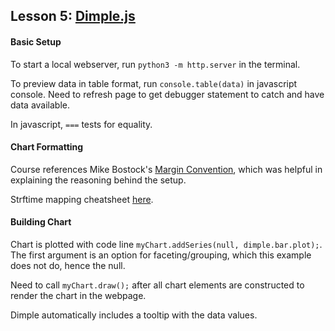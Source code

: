 ## Lesson 5: [Dimple.js](http://dimplejs.org)

#### Basic Setup

To start a local webserver, run `python3 -m http.server` in the terminal.

To preview data in table format, run `console.table(data)` in javascript console. Need to refresh page to get debugger statement to catch and have data available.

In javascript, `===` tests for equality.

#### Chart Formatting

Course references Mike Bostock's [Margin Convention](https://bl.ocks.org/mbostock/3019563), which was helpful in explaining the reasoning behind the setup.

Strftime mapping cheatsheet [here](http://man7.org/linux/man-pages/man3/strftime.3.html).

#### Building Chart

Chart is plotted with code line `myChart.addSeries(null, dimple.bar.plot);`. The first argument is an option for faceting/grouping, which this example does not do, hence the null.

Need to call `myChart.draw();` after all chart elements are constructed to render the chart in the webpage.

Dimple automatically includes a tooltip with the data values.
